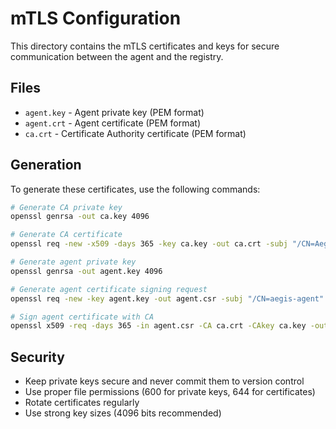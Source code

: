 # mTLS Configuration

This directory contains the mTLS certificates and keys for secure communication between the agent and the registry.

## Files

- `agent.key` - Agent private key (PEM format)
- `agent.crt` - Agent certificate (PEM format)  
- `ca.crt` - Certificate Authority certificate (PEM format)

## Generation

To generate these certificates, use the following commands:

```bash
# Generate CA private key
openssl genrsa -out ca.key 4096

# Generate CA certificate
openssl req -new -x509 -days 365 -key ca.key -out ca.crt -subj "/CN=AegisCA"

# Generate agent private key
openssl genrsa -out agent.key 4096

# Generate agent certificate signing request
openssl req -new -key agent.key -out agent.csr -subj "/CN=aegis-agent"

# Sign agent certificate with CA
openssl x509 -req -days 365 -in agent.csr -CA ca.crt -CAkey ca.key -out agent.crt -CAcreateserial
```

## Security

- Keep private keys secure and never commit them to version control
- Use proper file permissions (600 for private keys, 644 for certificates)
- Rotate certificates regularly
- Use strong key sizes (4096 bits recommended)





